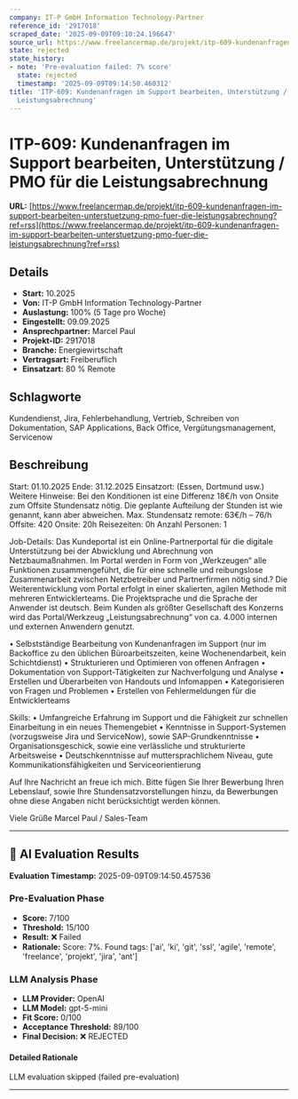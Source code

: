 ```yaml
---
company: IT-P GmbH Information Technology-Partner
reference_id: '2917018'
scraped_date: '2025-09-09T09:10:24.196647'
source_url: https://www.freelancermap.de/projekt/itp-609-kundenanfragen-im-support-bearbeiten-unterstuetzung-pmo-fuer-die-leistungsabrechnung?ref=rss
state: rejected
state_history:
- note: 'Pre-evaluation failed: 7% score'
  state: rejected
  timestamp: '2025-09-09T09:14:50.460312'
title: 'ITP-609: Kundenanfragen im Support bearbeiten, Unterstützung / PMO für die
  Leistungsabrechnung'
---
```



# ITP-609: Kundenanfragen im Support bearbeiten, Unterstützung / PMO für die Leistungsabrechnung
**URL:** [https://www.freelancermap.de/projekt/itp-609-kundenanfragen-im-support-bearbeiten-unterstuetzung-pmo-fuer-die-leistungsabrechnung?ref=rss](https://www.freelancermap.de/projekt/itp-609-kundenanfragen-im-support-bearbeiten-unterstuetzung-pmo-fuer-die-leistungsabrechnung?ref=rss)
## Details
- **Start:** 10.2025
- **Von:** IT-P GmbH Information Technology-Partner
- **Auslastung:** 100% (5 Tage pro Woche)
- **Eingestellt:** 09.09.2025
- **Ansprechpartner:** Marcel Paul
- **Projekt-ID:** 2917018
- **Branche:** Energiewirtschaft
- **Vertragsart:** Freiberuflich
- **Einsatzart:** 80
                                                % Remote

## Schlagworte
Kundendienst, Jira, Fehlerbehandlung, Vertrieb, Schreiben von Dokumentation, SAP Applications, Back Office, Vergütungsmanagement, Servicenow

## Beschreibung
Start: 01.10.2025
Ende: 31.12.2025
Einsatzort: (Essen, Dortmund usw.)
Weitere Hinweise: Bei den Konditionen ist eine Differenz 18€/h von Onsite zum Offsite Stundensatz nötig. Die geplante Aufteilung der Stunden ist wie genannt, kann aber abweichen.
Max. Stundensatz remote: 63€/h – 76/h
Offsite: 420
Onsite: 20h
Reisezeiten: 0h
Anzahl Personen: 1

Job-Details:
Das Kundeportal ist ein Online-Partnerportal für die digitale Unterstützung bei der Abwicklung und Abrechnung von Netzbaumaßnahmen.
Im Portal werden in Form von „Werkzeugen“ alle Funktionen zusammengeführt, die für eine schnelle und reibungslose Zusammenarbeit zwischen Netzbetreiber und Partnerfirmen nötig sind.?
Die Weiterentwicklung vom Portal erfolgt in einer skalierten, agilen Methode mit mehreren Entwicklerteams. Die Projektsprache und die Sprache der Anwender ist deutsch.
Beim Kunden als größter Gesellschaft des Konzerns wird das Portal/Werkzeug „Leistungsabrechnung“ von ca. 4.000 internen und externen Anwendern genutzt.

• Selbstständige Bearbeitung von Kundenanfragen im Support
(nur im Backoffice zu den üblichen Büroarbeitszeiten, keine Wochenendarbeit, kein Schichtdienst)
• Strukturieren und Optimieren von offenen Anfragen
• Dokumentation von Support-Tätigkeiten zur Nachverfolgung und Analyse
• Erstellen und Überarbeiten von Handouts und Infomappen
• Kategorisieren von Fragen und Problemen
• Erstellen von Fehlermeldungen für die Entwicklerteams

Skills:
• Umfangreiche Erfahrung im Support und die Fähigkeit zur schnellen Einarbeitung in ein neues Themengebiet
• Kenntnisse in Support-Systemen (vorzugsweise Jira und ServiceNow), sowie SAP-Grundkenntnisse
• Organisationsgeschick, sowie eine verlässliche und strukturierte Arbeitsweise
• Deutschkenntnisse auf muttersprachlichem Niveau, gute Kommunikationsfähigkeiten und Serviceorientierung

Auf Ihre Nachricht an freue ich mich.
Bitte fügen Sie Ihrer Bewerbung Ihren Lebenslauf, sowie Ihre Stundensatzvorstellungen hinzu, da Bewerbungen ohne diese Angaben nicht berücksichtigt werden können.

Viele Grüße
Marcel Paul / Sales-Team

---

## 🤖 AI Evaluation Results

**Evaluation Timestamp:** 2025-09-09T09:14:50.457536

### Pre-Evaluation Phase
- **Score:** 7/100
- **Threshold:** 15/100
- **Result:** ❌ Failed
- **Rationale:** Score: 7%. Found tags: ['ai', 'ki', 'git', 'ssl', 'agile', 'remote', 'freelance', 'projekt', 'jira', 'ant']

### LLM Analysis Phase
- **LLM Provider:** OpenAI
- **LLM Model:** gpt-5-mini
- **Fit Score:** 0/100
- **Acceptance Threshold:** 89/100
- **Final Decision:** ❌ REJECTED

#### Detailed Rationale
LLM evaluation skipped (failed pre-evaluation)

---
